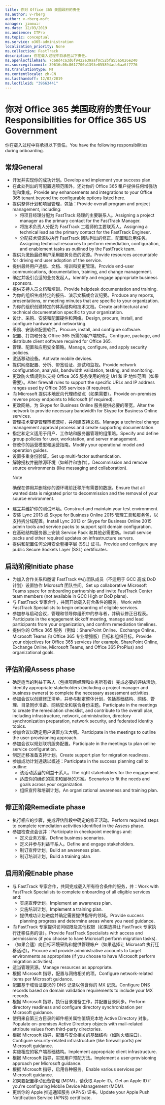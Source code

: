 ```yaml
---
title: 你对 Office 365 美国政府的责任
ms.author: v-rberg
author: v-rberg-msft
manager: jimmuir
ms.date: 12/03/2019
ms.audience: ITPro
ms.topic: conceptual
ms.service: o365-administration
localization_priority: None
ms.collection: FastTrack
description: 你在载入过程中将承担以下责任。
ms.openlocfilehash: 7c68d4ca3d6f9422e39aaf0c52bfa55a5026e240
ms.sourcegitcommit: 39616c06c0617700b1393e055894acb6aa6f7776
ms.translationtype: MT
ms.contentlocale: zh-CN
ms.lasthandoff: 12/02/2019
ms.locfileid: "39663441"
---
```

# <a name="your-responsibilities-for-office-365-us-government"></a><span data-ttu-id="47e7d-103">你对 Office 365 美国政府的责任</span><span class="sxs-lookup"><span data-stu-id="47e7d-103">Your Responsibilities for Office 365 US Government</span></span>

<span data-ttu-id="47e7d-104">你在载入过程中将承担以下责任。</span><span class="sxs-lookup"><span data-stu-id="47e7d-104">You have the following responsibilities during onboarding.</span></span>
  
## <a name="general"></a><span data-ttu-id="47e7d-105">常规</span><span class="sxs-lookup"><span data-stu-id="47e7d-105">General</span></span>

- <span data-ttu-id="47e7d-106">开发并实现你的成功计划。</span><span class="sxs-lookup"><span data-stu-id="47e7d-106">Develop and implement your success plan.</span></span>   
- <span data-ttu-id="47e7d-107">在此处列出的可配置选项范围外，还对你的 Office 365 租户提供任何增强功能和集成。</span><span class="sxs-lookup"><span data-stu-id="47e7d-107">Provide any enhancements and integrations to your Office 365 tenant beyond the configurable options listed here.</span></span>    
- <span data-ttu-id="47e7d-108">提供整体计划和项目管理，包括：</span><span class="sxs-lookup"><span data-stu-id="47e7d-108">Provide overall program and project management, including:</span></span>     
  - <span data-ttu-id="47e7d-109">将项目经理分配为 FastTrack 经理的主要联系人。</span><span class="sxs-lookup"><span data-stu-id="47e7d-109">Assigning a project manager as the primary contact for the FastTrack Manager.</span></span>   
  - <span data-ttu-id="47e7d-110">将技术负责人分配为 FastTrack 工程师的主要联系人。</span><span class="sxs-lookup"><span data-stu-id="47e7d-110">Assigning a technical lead as the primary contact for the FastTrack Engineer.</span></span>  
  - <span data-ttu-id="47e7d-111">分配技术资源以执行 FastTrack 团队列出的修正、配置和启用任务。</span><span class="sxs-lookup"><span data-stu-id="47e7d-111">Assigning technical resources to perform remediation, configuration, and enablement tasks as outlined by the FastTrack team.</span></span>   
- <span data-ttu-id="47e7d-112">提供为激励最终用户采用服务负责的资源。</span><span class="sxs-lookup"><span data-stu-id="47e7d-112">Provide resources accountable for driving end user adoption of the service.</span></span>    
- <span data-ttu-id="47e7d-113">提供最终用户通信、文档、培训和变更管理。</span><span class="sxs-lookup"><span data-stu-id="47e7d-113">Provide end-user communications, documentation, training, and change management.</span></span>    
- <span data-ttu-id="47e7d-114">确定并吸引合适的业务发起人。</span><span class="sxs-lookup"><span data-stu-id="47e7d-114">Identify and engage appropriate business sponsors.</span></span>     
- <span data-ttu-id="47e7d-115">提供支持人员文档和培训。</span><span class="sxs-lookup"><span data-stu-id="47e7d-115">Provide helpdesk documentation and training.</span></span>     
- <span data-ttu-id="47e7d-116">为你的组织生成特定的报告、演示文稿或会议纪要。</span><span class="sxs-lookup"><span data-stu-id="47e7d-116">Produce any reports, presentations, or meeting minutes that are specific to your organization.</span></span>     
- <span data-ttu-id="47e7d-117">为你的组织创建特定的体系结构和技术文档。</span><span class="sxs-lookup"><span data-stu-id="47e7d-117">Create architectural and technical documentation specific to your organization.</span></span>     
- <span data-ttu-id="47e7d-118">设计、采购、安装和配置硬件和网络。</span><span class="sxs-lookup"><span data-stu-id="47e7d-118">Design, procure, install, and configure hardware and networking.</span></span>    
- <span data-ttu-id="47e7d-119">采购、安装和配置软件。</span><span class="sxs-lookup"><span data-stu-id="47e7d-119">Procure, install, and configure software.</span></span>     
- <span data-ttu-id="47e7d-120">配置、打包和分发 Office 365 所需的客户端软件。</span><span class="sxs-lookup"><span data-stu-id="47e7d-120">Configure, package, and distribute client software required for Office 365.</span></span>    
- <span data-ttu-id="47e7d-121">管理、配置和应用安全策略。</span><span class="sxs-lookup"><span data-stu-id="47e7d-121">Manage, configure, and apply security policies.</span></span>    
- <span data-ttu-id="47e7d-122">激活移动设备。</span><span class="sxs-lookup"><span data-stu-id="47e7d-122">Activate mobile devices.</span></span>    
- <span data-ttu-id="47e7d-123">提供网络配置、分析、带宽验证、测试和监视。</span><span class="sxs-lookup"><span data-stu-id="47e7d-123">Provide network configuration, analysis, bandwidth validation, testing, and monitoring.</span></span> 
- <span data-ttu-id="47e7d-124">更改防火墙规则以支持 Office 365 服务使用的特定 Url 和 IP 地址范围（如果需要）。</span><span class="sxs-lookup"><span data-stu-id="47e7d-124">Alter firewall rules to support the specific URLs and IP address ranges used by Office 365 services (if required).</span></span>
- <span data-ttu-id="47e7d-125">向 Microsoft 提供本地反向代理终结点（如果需要）。</span><span class="sxs-lookup"><span data-stu-id="47e7d-125">Provide on-premises reverse proxy endpoints to Microsoft (if required).</span></span>     
- <span data-ttu-id="47e7d-126">更改网络，为 Skype for Business Online 服务提供必要的带宽。</span><span class="sxs-lookup"><span data-stu-id="47e7d-126">Alter the network to provide necessary bandwidth for Skype for Business Online services.</span></span>   
- <span data-ttu-id="47e7d-127">管理技术变更管理审核流程，并创建支持文档。</span><span class="sxs-lookup"><span data-stu-id="47e7d-127">Manage a technical change management approval process and create supporting documentation.</span></span>    
- <span data-ttu-id="47e7d-128">指定和定义适用于用户、工作站和服务器管理的组策略。</span><span class="sxs-lookup"><span data-stu-id="47e7d-128">Specify and define group policies for user, workstation, and server management.</span></span>    
- <span data-ttu-id="47e7d-129">修改你的运营模型和运营指南。</span><span class="sxs-lookup"><span data-stu-id="47e7d-129">Modify your operational model and operation guides.</span></span>   
- <span data-ttu-id="47e7d-130">设置多重身份验证。</span><span class="sxs-lookup"><span data-stu-id="47e7d-130">Set up multi-factor authentication.</span></span>   
- <span data-ttu-id="47e7d-131">解除授权并删除源环境（如邮件和协作）。</span><span class="sxs-lookup"><span data-stu-id="47e7d-131">Decommission and remove source environments (like messaging and collaboration).</span></span> 
    > [!NOTE]
    > <span data-ttu-id="47e7d-132">确保在停用并删除你的源环境前迁移所有需要的数据。</span><span class="sxs-lookup"><span data-stu-id="47e7d-132">Ensure that all wanted data is migrated prior to decommission and the removal of your source environment.</span></span>   
- <span data-ttu-id="47e7d-133">建立并维护你的测试环境。</span><span class="sxs-lookup"><span data-stu-id="47e7d-133">Construct and maintain your test environment.</span></span>  
- <span data-ttu-id="47e7d-134">安装 Lync 2013 或 Skype for Business Online 2015 管理工具和服务包，以支持拆分域配置。</span><span class="sxs-lookup"><span data-stu-id="47e7d-134">Install Lync 2013 or Skype for Business Online 2015 admin tools and service packs to support split domain configuration.</span></span>    
- <span data-ttu-id="47e7d-135">在基础结构服务器上安装 Service Pack 和其他必需更新。</span><span class="sxs-lookup"><span data-stu-id="47e7d-135">Install service packs and other required updates on infrastructure servers.</span></span>     
- <span data-ttu-id="47e7d-136">提供和配置任何公用安全套接字层 (SSL) 证书。</span><span class="sxs-lookup"><span data-stu-id="47e7d-136">Provide and configure any public Secure Sockets Layer (SSL) certificates.</span></span> 
    
## <a name="initiate-phase"></a><span data-ttu-id="47e7d-137">启动阶段</span><span class="sxs-lookup"><span data-stu-id="47e7d-137">Initiate phase</span></span>

- <span data-ttu-id="47e7d-138">为加入合作关系和邀请 FastTrack 中心团队成员（不适用于 GCC 高或 DoD 计划）设置协作 Microsoft 团队空间。</span><span class="sxs-lookup"><span data-stu-id="47e7d-138">Set up collaborative Microsoft Teams space for onboarding partnership and invite FastTrack Center team members (not available in GCC High or DoD plans).</span></span>   
- <span data-ttu-id="47e7d-139">与 FastTrack 专家合作，共同开始载入符合条件的服务。</span><span class="sxs-lookup"><span data-stu-id="47e7d-139">Work with FastTrack Specialists to begin onboarding of eligible services.</span></span>    
- <span data-ttu-id="47e7d-140">参加参与启动会议，管理和领导你组织中的参与者，并确认修正日程表。</span><span class="sxs-lookup"><span data-stu-id="47e7d-140">Participate in the engagement kickoff meeting, manage and lead participants from your organization, and confirm remediation timelines.</span></span>    
- <span data-ttu-id="47e7d-141">提供你的 Office 365 服务（例如：SharePoint Online、Exchange Online、Microsoft Teams 和 Office 365 专业增强版）目标和组织目标。</span><span class="sxs-lookup"><span data-stu-id="47e7d-141">Provide your objectives for Office 365 services (for example, SharePoint Online, Exchange Online, Microsoft Teams, and Office 365 ProPlus) and organizational goals.</span></span>
    
## <a name="assess-phase"></a><span data-ttu-id="47e7d-142">评估阶段</span><span class="sxs-lookup"><span data-stu-id="47e7d-142">Assess phase</span></span>

- <span data-ttu-id="47e7d-143">确定适当的利益干系人（包括项目经理和业务所有者）完成必要的评估活动。</span><span class="sxs-lookup"><span data-stu-id="47e7d-143">Identify appropriate stakeholders (including a project manager and business owners) to complete the necessary assessment activities.</span></span>    
- <span data-ttu-id="47e7d-144">参加会议以创建修正清单，并参与制定整体计划，包括基础结构、网络、管理、目录同步准备、网络安全和联合身份主题。</span><span class="sxs-lookup"><span data-stu-id="47e7d-144">Participate in the meetings to create the remediation checklist, and contribute to the overall plan, including infrastructure, network, administration, directory synchronization preparation, network security, and federated identity topics.</span></span> 
- <span data-ttu-id="47e7d-145">参加会议以确定用户设置方法大纲。</span><span class="sxs-lookup"><span data-stu-id="47e7d-145">Participate in the meetings to outline the user-provisioning approach.</span></span>     
- <span data-ttu-id="47e7d-146">参加会议以规划联机服务配置。</span><span class="sxs-lookup"><span data-stu-id="47e7d-146">Participate in the meetings to plan online service configuration.</span></span>    
- <span data-ttu-id="47e7d-147">制定迁移准备支持计划。</span><span class="sxs-lookup"><span data-stu-id="47e7d-147">Create support plan for migration readiness.</span></span>    
- <span data-ttu-id="47e7d-148">参加成功计划通话以概述：</span><span class="sxs-lookup"><span data-stu-id="47e7d-148">Participate in the success planning call to outline:</span></span>   
  - <span data-ttu-id="47e7d-149">该活动适当的利益干系人。</span><span class="sxs-lookup"><span data-stu-id="47e7d-149">The right stakeholders for the engagement.</span></span>   
  - <span data-ttu-id="47e7d-150">适应你的组织的需求和目标的方案。</span><span class="sxs-lookup"><span data-stu-id="47e7d-150">Scenarios to fit the needs and goals across your organization.</span></span>   
  - <span data-ttu-id="47e7d-151">组织宣传和培训计划。</span><span class="sxs-lookup"><span data-stu-id="47e7d-151">An organizational awareness and training plan.</span></span>
    
## <a name="remediate-phase"></a><span data-ttu-id="47e7d-152">修正阶段</span><span class="sxs-lookup"><span data-stu-id="47e7d-152">Remediate phase</span></span>

- <span data-ttu-id="47e7d-153">执行相应的步骤，完成评估阶段中确定的修正活动。</span><span class="sxs-lookup"><span data-stu-id="47e7d-153">Perform required steps to complete remediation activities identified in the Assess phase.</span></span>  
- <span data-ttu-id="47e7d-154">参加检查点会议并：</span><span class="sxs-lookup"><span data-stu-id="47e7d-154">Participate in checkpoint meetings and:</span></span>   
  - <span data-ttu-id="47e7d-155">定义业务方案。</span><span class="sxs-lookup"><span data-stu-id="47e7d-155">Define business scenarios.</span></span>  
  - <span data-ttu-id="47e7d-156">定义并参与利益干系人。</span><span class="sxs-lookup"><span data-stu-id="47e7d-156">Define and engage stakeholders.</span></span>  
  - <span data-ttu-id="47e7d-157">制订宣传计划。</span><span class="sxs-lookup"><span data-stu-id="47e7d-157">Build an awareness plan.</span></span> 
  - <span data-ttu-id="47e7d-158">制订培训计划。</span><span class="sxs-lookup"><span data-stu-id="47e7d-158">Build a training plan.</span></span>
    
## <a name="enable-phase"></a><span data-ttu-id="47e7d-159">启用阶段</span><span class="sxs-lookup"><span data-stu-id="47e7d-159">Enable phase</span></span>

- <span data-ttu-id="47e7d-160">与 FastTrack 专家合作，共同完成载入所有符合条件的服务，并：</span><span class="sxs-lookup"><span data-stu-id="47e7d-160">Work with FastTrack Specialists to complete onboarding of all eligible services and:</span></span>  
  - <span data-ttu-id="47e7d-161">实施宣传计划。</span><span class="sxs-lookup"><span data-stu-id="47e7d-161">Implement an awareness plan.</span></span>   
  - <span data-ttu-id="47e7d-162">实施培训计划。</span><span class="sxs-lookup"><span data-stu-id="47e7d-162">Implement a training plan.</span></span>   
  - <span data-ttu-id="47e7d-163">提供成功计划进度并确定需要提供指导的领域。</span><span class="sxs-lookup"><span data-stu-id="47e7d-163">Provide success planning progress and determine areas where you need guidance.</span></span>  
- <span data-ttu-id="47e7d-164">向 FastTrack 专家提供访问权限及其他权限（如果选择让 FastTrack 专家执行迁移任务的话）。</span><span class="sxs-lookup"><span data-stu-id="47e7d-164">Provide FastTrack Specialists with access and permissions (if you choose to have Microsoft perform migration tasks).</span></span>   
- <span data-ttu-id="47e7d-165">（如果合适）向目标环境采购和提供管理帐户（如果选择让 Microsoft 执行迁移活动）。</span><span class="sxs-lookup"><span data-stu-id="47e7d-165">Procure and provide administrative accounts to target environments as appropriate (if you choose to have Microsoft perform migration activities).</span></span>    
- <span data-ttu-id="47e7d-166">适当管理资源。</span><span class="sxs-lookup"><span data-stu-id="47e7d-166">Manage resources as appropriate.</span></span>     
- <span data-ttu-id="47e7d-167">根据 Microsoft 指导，配置与网络相关的项。</span><span class="sxs-lookup"><span data-stu-id="47e7d-167">Configure network-related items per Microsoft guidance.</span></span>    
- <span data-ttu-id="47e7d-168">配置基于域验证要求的 DNS 记录以包含你的 MX 记录。</span><span class="sxs-lookup"><span data-stu-id="47e7d-168">Configure DNS records based on domain validation requirements to include your MX records.</span></span>    
- <span data-ttu-id="47e7d-169">根据 Microsoft 指导，执行目录准备工作，并配置目录同步。</span><span class="sxs-lookup"><span data-stu-id="47e7d-169">Perform directory readiness and configure directory synchronization per Microsoft guidance.</span></span>   
- <span data-ttu-id="47e7d-170">使用来自第三方目录的邮件相关属性值填充本地 Active Directory 对象。</span><span class="sxs-lookup"><span data-stu-id="47e7d-170">Populate on-premises Active Directory objects with mail-related attribute values from third-party directories.</span></span>    
- <span data-ttu-id="47e7d-171">根据 Microsoft 指导，配置与安全相关的基础结构（如防火墙端口）。</span><span class="sxs-lookup"><span data-stu-id="47e7d-171">Configure security-related infrastructure (like firewall ports) per Microsoft guidance.</span></span>    
- <span data-ttu-id="47e7d-172">实施相应的客户端基础结构。</span><span class="sxs-lookup"><span data-stu-id="47e7d-172">Implement appropriate client infrastructure.</span></span>   
- <span data-ttu-id="47e7d-173">根据 Microsoft 指导，实现用户预配方法。</span><span class="sxs-lookup"><span data-stu-id="47e7d-173">Implement a user-provisioning approach per Microsoft guidance.</span></span>    
- <span data-ttu-id="47e7d-174">根据 Microsoft 指导，启用各种服务。</span><span class="sxs-lookup"><span data-stu-id="47e7d-174">Enable various services per Microsoft guidance.</span></span>    
- <span data-ttu-id="47e7d-175">如果要配置移动设备管理 (MDM)，请获取 Apple ID。</span><span class="sxs-lookup"><span data-stu-id="47e7d-175">Get an Apple ID if you're configuring Mobile Device Management (MDM).</span></span>   
- <span data-ttu-id="47e7d-176">更新你的 Apple 推送通知服务 (APNS) 证书。</span><span class="sxs-lookup"><span data-stu-id="47e7d-176">Update your Apple Push Notification Service (APNS) certificate.</span></span>
    

  

